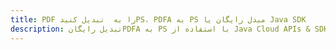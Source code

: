 ---title: PDF را به  تبدیل کنیدPS، PDFA به PS مبدل رایگان یا Java SDKdescription: تبدیل رایگانPDFA به PS با استفاده از Java Cloud APIs & SDK همچنین اسناد PDF را در Cloud ایجاد، ویرایش و رندر کنید.---